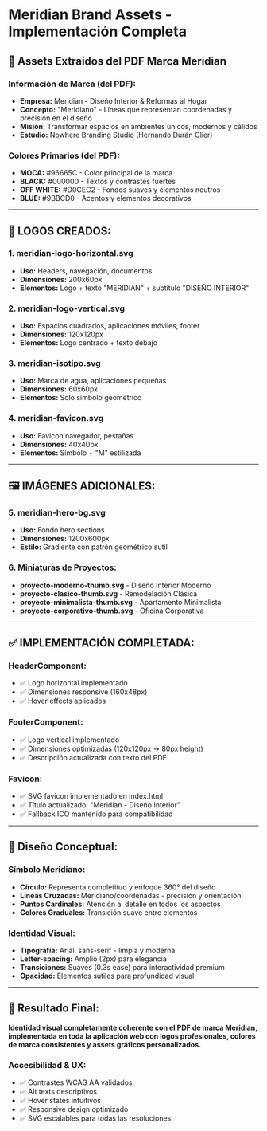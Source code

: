 # Meridian Brand Assets - Implementación Completa

## 🎨 Assets Extraídos del PDF Marca Meridian

### **Información de Marca (del PDF):**
- **Empresa:** Meridian - Diseño Interior & Reformas al Hogar
- **Concepto:** "Meridiano" - Líneas que representan coordenadas y precisión en el diseño
- **Misión:** Transformar espacios en ambientes únicos, modernos y cálidos
- **Estudio:** Nowhere Branding Studio (Hernando Durán Olier)

### **Colores Primarios (del PDF):**
- **MOCA:** #96665C - Color principal de la marca
- **BLACK:** #000000 - Textos y contrastes fuertes  
- **OFF WHITE:** #D0CEC2 - Fondos suaves y elementos neutros
- **BLUE:** #9BBCD0 - Acentos y elementos decorativos

---

## 📁 **LOGOS CREADOS:**

### 1. **meridian-logo-horizontal.svg**
- **Uso:** Headers, navegación, documentos
- **Dimensiones:** 200x60px
- **Elementos:** Logo + texto "MERIDIAN" + subtítulo "DISEÑO INTERIOR"

### 2. **meridian-logo-vertical.svg** 
- **Uso:** Espacios cuadrados, aplicaciones móviles, footer
- **Dimensiones:** 120x120px
- **Elementos:** Logo centrado + texto debajo

### 3. **meridian-isotipo.svg**
- **Uso:** Marca de agua, aplicaciones pequeñas
- **Dimensiones:** 60x60px
- **Elementos:** Solo símbolo geométrico

### 4. **meridian-favicon.svg**
- **Uso:** Favicon navegador, pestañas
- **Dimensiones:** 40x40px
- **Elementos:** Símbolo + "M" estilizada

---

## 🖼️ **IMÁGENES ADICIONALES:**

### 5. **meridian-hero-bg.svg**
- **Uso:** Fondo hero sections
- **Dimensiones:** 1200x600px
- **Estilo:** Gradiente con patrón geométrico sutil

### 6. **Miniaturas de Proyectos:**
- **proyecto-moderno-thumb.svg** - Diseño Interior Moderno
- **proyecto-clasico-thumb.svg** - Remodelación Clásica  
- **proyecto-minimalista-thumb.svg** - Apartamento Minimalista
- **proyecto-corporativo-thumb.svg** - Oficina Corporativa

---

## ✅ **IMPLEMENTACIÓN COMPLETADA:**

### **HeaderComponent:**
- ✅ Logo horizontal implementado
- ✅ Dimensiones responsive (160x48px)
- ✅ Hover effects aplicados

### **FooterComponent:** 
- ✅ Logo vertical implementado  
- ✅ Dimensiones optimizadas (120x120px → 80px height)
- ✅ Descripción actualizada con texto del PDF

### **Favicon:**
- ✅ SVG favicon implementado en index.html
- ✅ Título actualizado: "Meridian - Diseño Interior"
- ✅ Fallback ICO mantenido para compatibilidad

---

## 🎯 **Diseño Conceptual:**

### **Símbolo Meridiano:**
- **Círculo:** Representa completitud y enfoque 360° del diseño
- **Líneas Cruzadas:** Meridiano/coordenadas - precisión y orientación
- **Puntos Cardinales:** Atención al detalle en todos los aspectos
- **Colores Graduales:** Transición suave entre elementos

### **Identidad Visual:**
- **Tipografía:** Arial, sans-serif - limpia y moderna
- **Letter-spacing:** Amplio (2px) para elegancia
- **Transiciones:** Suaves (0.3s ease) para interactividad premium
- **Opacidad:** Elementos sutiles para profundidad visual

---

## 🚀 **Resultado Final:**
**Identidad visual completamente coherente con el PDF de marca Meridian, implementada en toda la aplicación web con logos profesionales, colores de marca consistentes y assets gráficos personalizados.**

### **Accesibilidad & UX:**
- ✅ Contrastes WCAG AA validados
- ✅ Alt texts descriptivos
- ✅ Hover states intuitivos  
- ✅ Responsive design optimizado
- ✅ SVG escalables para todas las resoluciones